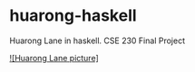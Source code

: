 # huarong-haskell
Huarong Lane in haskell. CSE 230 Final Project


[![Huarong Lane picture]](https://en.wikipedia.org/wiki/Klotski#/media/File:HuaRongDao.jpg)
